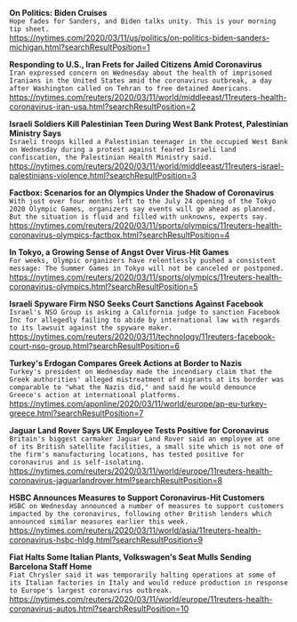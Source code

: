 **On Politics: Biden Cruises**\
`Hope fades for Sanders, and Biden talks unity. This is your morning tip sheet.`\
https://nytimes.com/2020/03/11/us/politics/on-politics-biden-sanders-michigan.html?searchResultPosition=1

**Responding to U.S., Iran Frets for Jailed Citizens Amid Coronavirus**\
`Iran expressed concern on Wednesday about the health of imprisoned Iranians in the United States amid the coronavirus outbreak, a day after Washington called on Tehran to free detained Americans.`\
https://nytimes.com/reuters/2020/03/11/world/middleeast/11reuters-health-coronavirus-iran-usa.html?searchResultPosition=2

**Israeli Soldiers Kill Palestinian Teen During West Bank Protest, Palestinian Ministry Says**\
`Israeli troops killed a Palestinian teenager in the occupied West Bank on Wednesday during a protest against feared Israeli land confiscation, the Palestinian Health Ministry said.`\
https://nytimes.com/reuters/2020/03/11/world/middleeast/11reuters-israel-palestinians-violence.html?searchResultPosition=3

**Factbox: Scenarios for an Olympics Under the Shadow of Coronavirus**\
`With just over four months left to the July 24 opening of the Tokyo 2020 Olympic Games, organizers say events will go ahead as planned. But the situation is fluid and filled with unknowns, experts say.`\
https://nytimes.com/reuters/2020/03/11/sports/olympics/11reuters-health-coronavirus-olympics-factbox.html?searchResultPosition=4

**In Tokyo, a Growing Sense of Angst Over Virus-Hit Games**\
`For weeks, Olympic organizers have relentlessly pushed a consistent message: The Summer Games in Tokyo will not be canceled or postponed.`\
https://nytimes.com/reuters/2020/03/11/sports/olympics/11reuters-health-coronavirus-olympics.html?searchResultPosition=5

**Israeli Spyware Firm NSO Seeks Court Sanctions Against Facebook**\
`Israel's NSO Group is asking a California judge to sanction Facebook Inc for allegedly failing to abide by international law with regards to its lawsuit against the spyware maker.`\
https://nytimes.com/reuters/2020/03/11/technology/11reuters-facebook-court-nso-group.html?searchResultPosition=6

**Turkey's Erdogan Compares Greek Actions at Border to Nazis**\
`Turkey's president on Wednesday made the incendiary claim that the Greek authorities' alleged mistreatment of migrants at its border was comparable to "what the Nazis did," and said he would denounce Greece's action at international platforms. `\
https://nytimes.com/aponline/2020/03/11/world/europe/ap-eu-turkey-greece.html?searchResultPosition=7

**Jaguar Land Rover Says UK Employee Tests Positive for Coronavirus**\
`Britain's biggest carmaker Jaguar Land Rover said an employee at one of its British satellite facilities, a small site which is not one of the firm's manufacturing locations, has tested positive for coronavirus and is self-isolating.`\
https://nytimes.com/reuters/2020/03/11/world/europe/11reuters-health-coronavirus-jaguarlandrover.html?searchResultPosition=8

**HSBC Announces Measures to Support Coronavirus-Hit Customers**\
`HSBC on Wednesday announced a number of measures to support customers impacted by the coronavirus, following other British lenders which announced similar measures earlier this week.`\
https://nytimes.com/reuters/2020/03/11/world/asia/11reuters-health-coronavirus-hsbc-hldg.html?searchResultPosition=9

**Fiat Halts Some Italian Plants, Volkswagen's Seat Mulls Sending Barcelona Staff Home**\
`Fiat Chrysler said it was temporarily halting operations at some of its Italian factories in Italy and would reduce production in response to Europe's largest coronavirus outbreak.`\
https://nytimes.com/reuters/2020/03/11/world/europe/11reuters-health-coronavirus-autos.html?searchResultPosition=10


